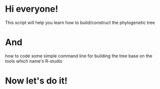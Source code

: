 # Hi everyone!
This script will help you learn how to build/construct the phylogenetic tree 
# And
how to code some simple command line for building the tree base on the tools which name's R-studio
# Now let's do it!
